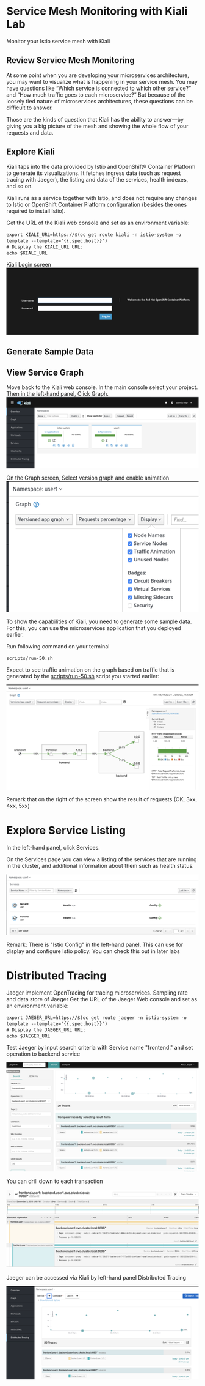 # Service Mesh Monitoring with Kiali Lab
Monitor your Istio service mesh with Kiali

## Review Service Mesh Monitoring
At some point when you are developing your microservices architecture, you may want to visualize what is happening in your service mesh. You may have questions like “Which service is connected to which other service?” and “How much traffic goes to each microservice?” But because of the loosely tied nature of microservices architectures, these questions can be difficult to answer.

Those are the kinds of question that Kiali has the ability to answer—by giving you a big picture of the mesh and showing the whole flow of your requests and data.

## Explore Kiali

Kiali taps into the data provided by Istio and OpenShift® Container Platform to generate its visualizations. It fetches ingress data (such as request tracing with Jaeger), the listing and data of the services, health indexes, and so on.

Kiali runs as a service together with Istio, and does not require any changes to Istio or OpenShift Container Platform configuration (besides the ones required to install Istio).

Get the URL of the Kiali web console and set as an environment variable:

```
export KIALI_URL=https://$(oc get route kiali -n istio-system -o template --template='{{.spec.host}}')
# Display the KIALI_URL URL:
echo $KIALI_URL
```

Kiali Login screen
![Kiali Login](../images/kiali-login.png)

## Generate Sample Data


## View Service Graph

Move back to the Kiali web console. In the main console select your project. Then in the left-hand panel, Click Graph.
![Kiali Main Screen](../images/kiali-main-screen.png)

On the Graph screen, Select version graph and enable animation
![Kiali set graph](../images/kiali-show-animation.png)

To show the capabilities of Kiali, you need to generate some sample data. For this, you can use the microservices application that you deployed earlier.

Run following command on your terminal
```
scripts/run-50.sh
```

Expect to see traffic animation on the graph based on traffic that is generated by the [scripts/run-50.sh](../scripts/run-50.sh) script you started earlier:

![Kiali Graph](../images/kiali-graph.png)

Remark that on the right of the screen show the result of requests (OK, 3xx, 4xx, 5xx)

# Explore Service Listing
In the left-hand panel, click Services.

On the Services page you can view a listing of the services that are running in the cluster, and additional information about them such as health status.

![Kiali Service](../images/kiali-service.png)

Remark: There is "Istio Config" in the left-hand panel. This can use for display and configure Istio policy. You can check this out in later labs

# Distributed Tracing

Jaeger implement OpenTracing for tracing microservices. Sampling rate and data store of Jaeger Get the URL of the Jaeger Web console and set as an environment variable:

```
export JAEGER_URL=https://$(oc get route jaeger -n istio-system -o template --template='{{.spec.host}}')
# Display the JAEGER_URL URL:
echo $JAEGER_URL
```

Test Jaeger by input search criteria with Service name "frontend.<project>" and set operation to backend service

![Jager Main Screen](../images/jaeger-main-screen.png)

You can drill down to each transaction

![Jaeger Drill Down](../images/jaeger-drill-down.png)


Jaeger can be accessed via Kiali by left-hand panel Distributed Tracing

![Kiali Distributed Tracing](../images/kiali-distributed-tracing.png)